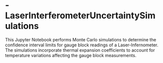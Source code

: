# -LaserInterferometerUncertaintySimulations
This Jupyter Notebook performs Monte Carlo simulations to determine the confidence interval limits for gauge block readings of a Laser-Infernometer. The simulations incorporate thermal expansion coefficients to account for temperature variations affecting the gauge block measurements.
